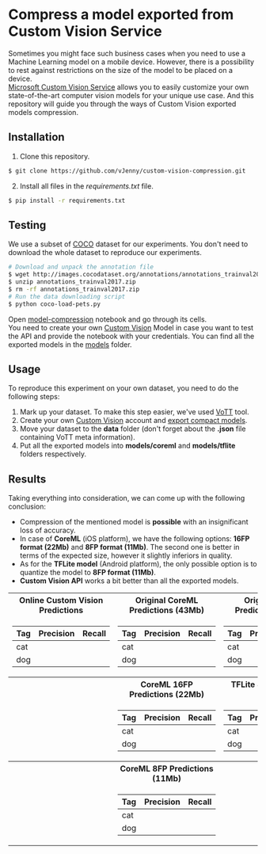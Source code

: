 # Compress a model exported from Custom Vision Service

Sometimes you might face such business cases when you need to use a Machine Learning model on a mobile device. However, there is a possibility to rest against restrictions on the size of the model to be placed on a device.  
[Microsoft Custom Vision Service](https://www.customvision.ai) allows you to easily customize your own state-of-the-art computer vision models for your unique use case. And this repository will guide you through the ways of Custom Vision exported models compression. 

## Installation
1. Clone this repository.
```bash
$ git clone https://github.com/vJenny/custom-vision-compression.git
```
2. Install all files in the *requirements.txt* file.
```bash
$ pip install -r requirements.txt
```

## Testing
We use a subset of [COCO](http://cocodataset.org/#home) dataset for our experiments. You don't need to download the whole dataset to reproduce our experiments. 
```bash
# Download and unpack the annotation file
$ wget http://images.cocodataset.org/annotations/annotations_trainval2017.zip
$ unzip annotations_trainval2017.zip
$ rm -rf annotations_trainval2017.zip
# Run the data downloading script
$ python coco-load-pets.py
```

Open [model-compression](https://github.com/vJenny/custom-vision-compression/blob/master/model-compression.ipynb) notebook and go through its cells.  
You need to create your own [Custom Vision](https://www.customvision.ai) Model in case you want to test the API and provide the notebook with your credentials. You can find all the exported models in the [models](https://github.com/vJenny/custom-vision-compression/tree/master/models) folder.  

## Usage 
To reproduce this experiment on your own dataset, you need to do the following steps:
1. Mark up your dataset. To make this step easier, we've used [VoTT](https://github.com/Microsoft/VoTT) tool. 
2. Create your own [Custom Vision](https://www.customvision.ai) account and [export compact models](https://docs.microsoft.com/en-us/azure/cognitive-services/custom-vision-service/export-your-model).
3. Move your dataset to the **data** folder (don't forget about the **.json** file containing VoTT meta information). 
4. Put all the exported models into **models/coreml** and **models/tflite** folders respectively.

## Results
Taking everything into consideration, we can come up with the following conclusion: 
* Compression of the mentioned model is **possible** with an insignificant loss of accuracy. 
* In case of **CoreML** (iOS platform), we have the following options: **16FP format (22Mb)** and **8FP format (11Mb)**. The second one is better in terms of the expected size, however it slightly inferiors in quality. 
* As for the **TFLite model** (Android platform), the only possible option is to quantize the model to **8FP format (11Mb)**. 
* **Custom Vision API** works a bit better than all the exported models. 
   

<table>
<tr><th> Online Custom Vision Predictions </th><th> Original CoreML Predictions (43Mb) </th><th> Original TFLite Predictions (43Mb) </th></tr>
<tr><td>

| Tag | Precision | Recall|
|--|--|--|
|cat| | |
|dog| | |

</td><td>

| Tag | Precision | Recall|
|--|--|--|
|cat| | |
|dog| | |

</td><td>

| Tag | Precision | Recall|
|--|--|--|
|cat| | |
|dog| | |

</td></tr>

<tr><th>  </th><th> CoreML 16FP Predictions (22Mb) </th><th> TFLite 8FP Prediction (11Mb)  </th></tr>
<tr><td>


</td><td>

| Tag | Precision | Recall|
|--|--|--|
|cat| | |
|dog| | |

</td><td>

| Tag | Precision | Recall|
|--|--|--|
|cat| | |
|dog| | |

</td></tr>

<tr><th>  </th><th> CoreML 8FP Predictions (11Mb) </th><th>  </th></tr>
<tr><td>


</td><td>

| Tag | Precision | Recall|
|--|--|--|
|cat| | |
|dog| | |

</td><td>


</td></tr>
</table>
